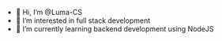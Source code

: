 - 👋 Hi, I’m @Luma-CS
- 👀 I’m interested in full stack development
- 🌱 I’m currently learning backend development using NodeJS

<!---
Luma-CS/Luma-CS is a ✨ special ✨ repository because its `README.md` (this file) appears on your GitHub profile.
You can click the Preview link to take a look at your changes.
--->
